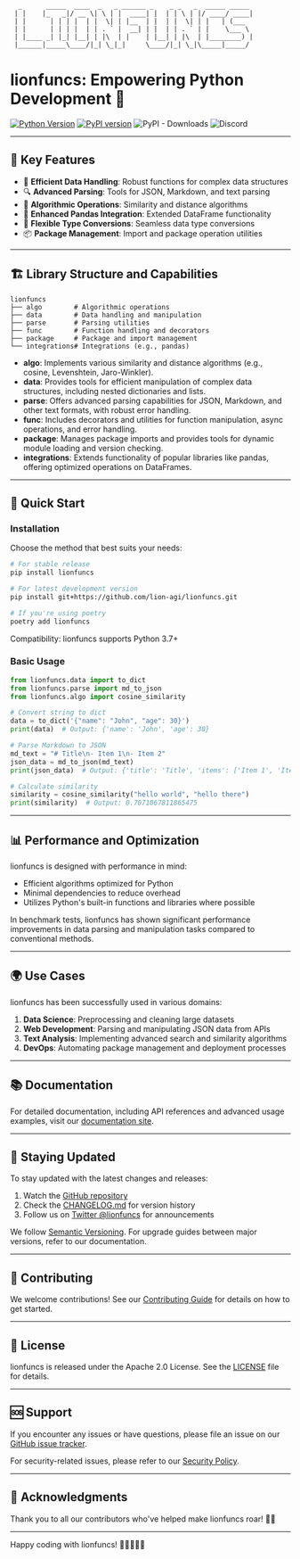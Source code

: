 ```
  _      _____  ____  _   _ ______ _    _ _   _  _____ _____
 | |    |_   _|/ __ \| \ | |  ____| |  | | \ | |/ ____/ ____|
 | |      | | | |  | |  \| | |__  | |  | |  \| | |   | (___
 | |      | | | |  | | . ` |  __| | |  | | . ` | |    \___ \
 | |____ _| |_| |__| | |\  | |    | |__| | |\  | |________) |
 |______|_____\____/|_| \_|_|     \____/|_| \_|\_____|_____/

```

# lionfuncs: Empowering Python Development 🦁

[![Python Version](https://img.shields.io/badge/python-3.10%2B-blue)](https://www.python.org/downloads/)
[![PyPI version](https://badge.fury.io/py/lionfuncs.svg)](https://badge.fury.io/py/lionfuncs)
![PyPI - Downloads](https://img.shields.io/pypi/dm/lionfuncs?color=blue)
![Discord](https://img.shields.io/discord/1167495547670777866?color=7289da&label=discord&logo=discord)

---

## 🌟 Key Features

- 🔢 **Efficient Data Handling**: Robust functions for complex data structures
- 🔍 **Advanced Parsing**: Tools for JSON, Markdown, and text parsing
- 🧮 **Algorithmic Operations**: Similarity and distance algorithms
- 🐼 **Enhanced Pandas Integration**: Extended DataFrame functionality
- 🔄 **Flexible Type Conversions**: Seamless data type conversions
- 📦 **Package Management**: Import and package operation utilities

---

## 🏗️ Library Structure and Capabilities

```
lionfuncs
├── algo        # Algorithmic operations
├── data        # Data handling and manipulation
├── parse       # Parsing utilities
├── func        # Function handling and decorators
├── package     # Package and import management
└── integrations# Integrations (e.g., pandas)
```

- **algo**: Implements various similarity and distance algorithms (e.g., cosine, Levenshtein, Jaro-Winkler).
- **data**: Provides tools for efficient manipulation of complex data structures, including nested dictionaries and lists.
- **parse**: Offers advanced parsing capabilities for JSON, Markdown, and other text formats, with robust error handling.
- **func**: Includes decorators and utilities for function manipulation, async operations, and error handling.
- **package**: Manages package imports and provides tools for dynamic module loading and version checking.
- **integrations**: Extends functionality of popular libraries like pandas, offering optimized operations on DataFrames.

---

## 🚀 Quick Start

### Installation

Choose the method that best suits your needs:

```bash
# For stable release
pip install lionfuncs

# For latest development version
pip install git+https://github.com/lion-agi/lionfuncs.git

# If you're using poetry
poetry add lionfuncs
```

Compatibility: lionfuncs supports Python 3.7+

### Basic Usage

```python
from lionfuncs.data import to_dict
from lionfuncs.parse import md_to_json
from lionfuncs.algo import cosine_similarity

# Convert string to dict
data = to_dict('{"name": "John", "age": 30}')
print(data)  # Output: {'name': 'John', 'age': 30}

# Parse Markdown to JSON
md_text = "# Title\n- Item 1\n- Item 2"
json_data = md_to_json(md_text)
print(json_data)  # Output: {'title': 'Title', 'items': ['Item 1', 'Item 2']}

# Calculate similarity
similarity = cosine_similarity("hello world", "hello there")
print(similarity)  # Output: 0.7071067811865475
```

---

## 📊 Performance and Optimization

lionfuncs is designed with performance in mind:

- Efficient algorithms optimized for Python
- Minimal dependencies to reduce overhead
- Utilizes Python's built-in functions and libraries where possible

In benchmark tests, lionfuncs has shown significant performance improvements in data parsing and manipulation tasks compared to conventional methods.

---

## 🌍 Use Cases

lionfuncs has been successfully used in various domains:

1. **Data Science**: Preprocessing and cleaning large datasets
2. **Web Development**: Parsing and manipulating JSON data from APIs
3. **Text Analysis**: Implementing advanced search and similarity algorithms
4. **DevOps**: Automating package management and deployment processes

---

## 📚 Documentation

For detailed documentation, including API references and advanced usage examples, visit our [documentation site](https://lionfuncs.readthedocs.io).

---

## 🔄 Staying Updated

To stay updated with the latest changes and releases:

1. Watch the [GitHub repository](https://github.com/lion-agi/lionfuncs)
2. Check the [CHANGELOG.md](https://github.com/lion-agi/lionfuncs/blob/main/CHANGELOG.md) for version history
3. Follow us on [Twitter @lionfuncs](https://twitter.com/lionfuncs) for announcements

We follow [Semantic Versioning](https://semver.org/). For upgrade guides between major versions, refer to our documentation.

---

## 🤝 Contributing

We welcome contributions! See our [Contributing Guide](https://github.com/lion-agi/lionfuncs/blob/main/CONTRIBUTING.md) for details on how to get started.

---

## 📄 License

lionfuncs is released under the Apache 2.0 License. See the [LICENSE](https://github.com/lion-agi/lionfuncs/blob/main/LICENSE) file for details.

---

## 🆘 Support

If you encounter any issues or have questions, please file an issue on our [GitHub issue tracker](https://github.com/lion-agi/lionfuncs/issues).

For security-related issues, please refer to our [Security Policy](https://github.com/lion-agi/lionfuncs/security/policy).

---

## 🙏 Acknowledgments

Thank you to all our contributors who've helped make lionfuncs roar! 🦁💖

---

Happy coding with lionfuncs! 🎉👨‍💻👩‍💻
